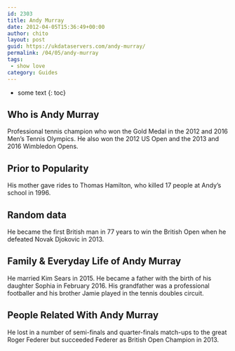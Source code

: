```yaml
---
id: 2303
title: Andy Murray
date: 2012-04-05T15:36:49+00:00
author: chito
layout: post
guid: https://ukdataservers.com/andy-murray/
permalink: /04/05/andy-murray
tags:
 - show love
category: Guides
---
```


* some text
{: toc}


## Who is  Andy Murray
                  
                  
                  
Professional tennis champion who won the Gold Medal in the 2012 and 2016 Men&#8217;s Tennis Olympics. He also won the 2012 US Open and the 2013 and 2016 Wimbledon Opens.
                  
                
                
                
## Prior to Popularity 
                  
                  
                  
His mother gave rides to Thomas Hamilton, who killed 17 people at Andy&#8217;s school in 1996.
                  
                
                
                
## Random data 
                  
                  
                  
He became the first British man in 77 years to win the British Open when he defeated Novak Djokovic in 2013.
                  
                
                
                
## Family & Everyday Life of Andy Murray
                  
                  
                  
He married Kim Sears in 2015. He became a father with the birth of his daughter Sophia in February 2016. His grandfather was a professional footballer and his brother Jamie played in the tennis doubles circuit.
                  
                
                
                
## People Related With  Andy Murray
                  
                  
                  
He lost in a number of semi-finals and quarter-finals match-ups to the great Roger Federer but succeeded Federer as British Open Champion in 2013.
                  
                
              
            
          
          
          
    
    
  
